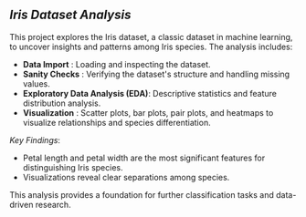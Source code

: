## *Iris Dataset Analysis*

This project explores the Iris dataset, a classic dataset in machine learning, to uncover insights and patterns among Iris species. The analysis includes:

- **Data Import**  : Loading and inspecting the dataset.
- **Sanity Checks** : Verifying the dataset's structure and handling missing values.
- **Exploratory Data Analysis (EDA)**: Descriptive statistics and feature distribution analysis.
- **Visualization** : Scatter plots, bar plots, pair plots, and heatmaps to visualize relationships and species differentiation.

*Key Findings*: 
- Petal length and petal width are the most significant features for distinguishing Iris species.
- Visualizations reveal clear separations among species.

This analysis provides a foundation for further classification tasks and data-driven research.
